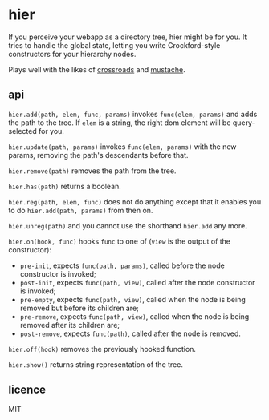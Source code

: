 # hier

If you perceive your webapp as a directory tree, hier might be for you. It tries
to handle the global state, letting you write Crockford-style constructors for
your hierarchy nodes.

Plays well with the likes of
[crossroads](https://github.com/millermedeiros/crossroads.js) and
[mustache](https://github.com/janl/mustache.js).


## api

`hier.add(path, elem, func, params)` invokes `func(elem, params)` and adds the
path to the tree. If `elem` is a string, the right dom element will be
query-selected for you.

`hier.update(path, params)` invokes `func(elem, params)` with the new params,
removing the path's descendants before that.

`hier.remove(path)` removes the path from the tree.

`hier.has(path)` returns a boolean.

`hier.reg(path, elem, func)` does not do anything except that it enables you to
do `hier.add(path, params)` from then on.

`hier.unreg(path)` and you cannot use the shorthand `hier.add` any more.

`hier.on(hook, func)` hooks `func` to one of (`view` is the output of the
constructor):
* `pre-init`, expects `func(path, params)`, called before the node constructor
  is invoked;
* `post-init`, expects `func(path, view)`, called after the node constructor is
  invoked;
* `pre-empty`, expects `func(path, view)`, called when the node is being removed
  but before its children are;
* `pre-remove`, expects `func(path, view)`, called when the node is being
  removed after its children are;
* `post-remove`, expects `func(path)`, called after the node is removed.

`hier.off(hook)` removes the previously hooked function.

`hier.show()` returns string representation of the tree.


## licence

MIT
